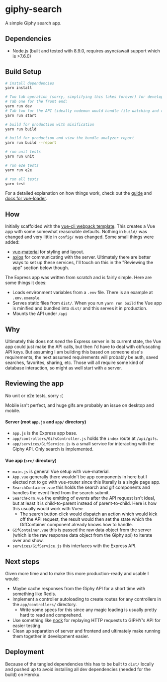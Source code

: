 # giphy-search

A simple Giphy search app.

## Dependencies

- Node.js (built and tested with 8.9.0, requires async/await support which is >7.6.0)

## Build Setup

``` bash
# install dependencies
yarn install

# Two tab operation (sorry, simplifying this takes forever) for development:
# Tab one for the front end:
yarn run dev
# Tab two for the API (ideally nodemon would handle file watching and reloading but not set up yet):
yarn run start

# build for production with minification
yarn run build

# build for production and view the bundle analyzer report
yarn run build --report

# run unit tests
yarn run unit

# run e2e tests
yarn run e2e

# run all tests
yarn test
```

For a detailed explanation on how things work, check out the [guide](http://vuejs-templates.github.io/webpack/) and [docs for vue-loader](http://vuejs.github.io/vue-loader).

## How

Initially scaffolded with the [vue-cli webpack template](https://github.com/vuejs-templates/webpack).
This creates a Vue app with some somewhat reasonable defaults. Nothing in `build/` was changed and very little in `config/` was changed.
Some small things were added:
- [vue-material](http://vuematerial.io/) for styling and layout.
- [axios](https://github.com/axios/axios) for communicating with the server. Ultimately there are better ways to set up these services, I'll touch on this in the "Reviewing the app" section below though.

The Express app was written from scratch and is fairly simple. Here are some things it does:
- Loads environment variables from a `.env` file. There is an example at `.env.example`.
- Serves static files from `dist/`. When you run `yarn run build` the Vue app is minified and bundled into `dist/` and this serves it in production.
- Mounts the API under `/api`

## Why

Ultimately this does not _need_ the Express server in its current state, the Vue app could just make the API calls, but then I'd have to deal with obfuscating API keys.
But assuming I am building this based on someone else's requirements, the next assumed requirements will probably be auth, saved searches, favorites, sharing, etc.
Those will all require some kind of database interaction, so might as well start with a server.

## Reviewing the app

No unit or e2e tests, sorry :(

Mobile isn't perfect, and huge gifs are probably an issue on desktop and mobile.

#### Server (root `app.js` and `app/` directory)

- `app.js` is the Express app base.
- `app/controllers/GifsController.js` holds the `index` route at `/api/gifs`.
- `app/services/GifService.js` is a small service for interacting with the Giphy API. Only search is implemented.

#### Vue app (`src/` directory)

- `main.js` is general Vue setup with vue-material.
- `App.vue` generally there wouldn't be app components in here but I elected not to go with vue-router since this literally is a single page app.
- `SearchContainer.vue` this holds the search and gif components and handles the event fired from the search submit.
- `SearchForm.vue` the emitting of events after the API request isn't ideal, but at least it is child-to-parent instead of parent-to-child. Here is how this usually would work with Vuex:
  - The search button click would dispatch an action which would kick off the API request, the result would then set the state which the GifContainer component already knows how to handle.
- `GifContainer.vue` this is passed the raw data object from the server (which is the raw response data object from the Giphy api) to iterate over and show.
- `services/GifService.js` this interfaces with the Express API.

## Next steps

Given more time and to make this more production-ready and usable I would:

- Maybe cache responses from the Giphy API for a short time with something like Redis.
- Implement a controller autoloading to create routes for any controllers in the `app/controllers/` directory.
  - Write some specs for this since any magic loading is usually pretty hard to read and comprehend.
- Use something like [nock](https://github.com/node-nock/nock) for replaying HTTP requests to GIPHY's API for easier testing.
- Clean up separation of server and frontend and ultimately make running them together in development easier.

## Deployment

Because of the tangled dependencies this has to be built to `dist/` locally and pushed up to avoid installing all dev dependencies (needed for the build) on Heroku.
